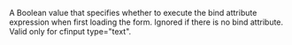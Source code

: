 A Boolean value that specifies whether to
execute the bind attribute expression when first
loading the form.
Ignored if there is no bind attribute.
Valid only for cfinput type="text".
